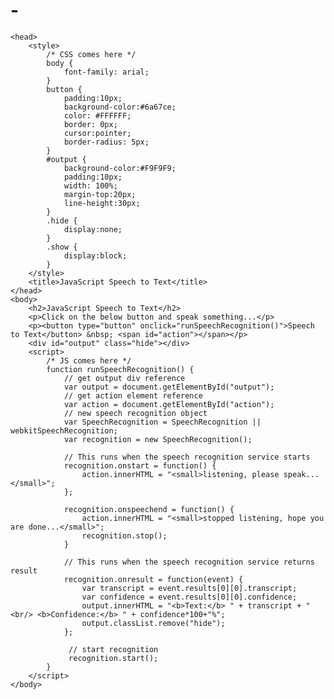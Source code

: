 # -<!doctype html>
	<head>
		<style>
			/* CSS comes here */
			body {
			    font-family: arial;
			}
			button {
			    padding:10px;
			    background-color:#6a67ce;
			    color: #FFFFFF;
			    border: 0px;
			    cursor:pointer;
			    border-radius: 5px;
			}
			#output {
			    background-color:#F9F9F9;
			    padding:10px;
			    width: 100%;
			    margin-top:20px;
			    line-height:30px;
			}
			.hide {
			    display:none;
			}
			.show {
			    display:block;
			}
		</style>
		<title>JavaScript Speech to Text</title>
	</head>
	<body>
		<h2>JavaScript Speech to Text</h2>
        <p>Click on the below button and speak something...</p>
        <p><button type="button" onclick="runSpeechRecognition()">Speech to Text</button> &nbsp; <span id="action"></span></p>
        <div id="output" class="hide"></div>
		<script>
			/* JS comes here */
		    function runSpeechRecognition() {
		        // get output div reference
		        var output = document.getElementById("output");
		        // get action element reference
		        var action = document.getElementById("action");
                // new speech recognition object
                var SpeechRecognition = SpeechRecognition || webkitSpeechRecognition;
                var recognition = new SpeechRecognition();
            
                // This runs when the speech recognition service starts
                recognition.onstart = function() {
                    action.innerHTML = "<small>listening, please speak...</small>";
                };
                
                recognition.onspeechend = function() {
                    action.innerHTML = "<small>stopped listening, hope you are done...</small>";
                    recognition.stop();
                }
              
                // This runs when the speech recognition service returns result
                recognition.onresult = function(event) {
                    var transcript = event.results[0][0].transcript;
                    var confidence = event.results[0][0].confidence;
                    output.innerHTML = "<b>Text:</b> " + transcript + "<br/> <b>Confidence:</b> " + confidence*100+"%";
                    output.classList.remove("hide");
                };
              
                 // start recognition
                 recognition.start();
	        }
		</script>
	</body>
</html>
